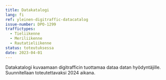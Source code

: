 ```yaml
---
title: Datakatalogi
lang: fi
ref: yleinen-digitraffic-datacatalog
issue-number: DPO-1299
traffictypes:
  - Tieliikenne
  - Meriliikenne
  - Rautatieliikenne
status: toteutuksessa
date: 2023-04-01
---
```


Datakatalogi kuvaamaan digitrafficin tuottamaa dataa datan hyödyntäjille.
Suunnitellaan toteutettavaksi 2024 aikana.
